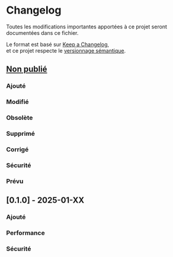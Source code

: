 # Changelog

Toutes les modifications importantes apportées à ce projet seront documentées dans ce fichier.

Le format est basé sur [Keep a Changelog](https://keepachangelog.com/en/1.0.0/),  
et ce projet respecte le [versionnage sémantique](https://semver.org/spec/v2.0.0.html).

## [Non publié]

### Ajouté

### Modifié

### Obsolète

### Supprimé

### Corrigé

### Sécurité

### Prévu

## [0.1.0] - 2025-01-XX

### Ajouté

### Performance

### Sécurité

[Non publié]: 
[0.1.0]: 
